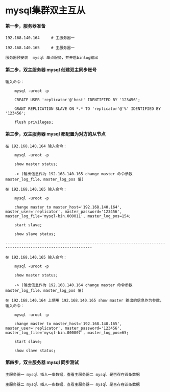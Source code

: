 
# mysql集群双主互从

#### 第一步，服务器准备
		
	192.168.140.164		# 主服务器一
	
	192.168.140.165		# 主服务器一
	
	服务器预安装  mysql 单点服务，并开启binlog输出
		
#### 第二步，双主服务器 mysql 创建双主同步账号

	输入命令：
		
		mysql -uroot -p
		
		CREATE USER 'replicator'@'host' IDENTIFIED BY '123456';
		
		GRANT REPLICATION SLAVE ON *.* TO 'replicator'@'%' IDENTIFIED BY '123456';
		
		flush privileges;
	
#### 第三步，双主服务器 mysql 都配置为对方的从节点
		
	在 192.168.140.164 输入命令：
	
		mysql -uroot -p
		
		show master status;
		
		-> (输出信息作为 192.168.140.165 change master 命令参数 master_log_file、master_log_pos 值)
	
	在 192.168.140.165 输入命令：
		
		mysql -uroot -p
		
		change master to master_host='192.168.140.164', master_user='replicator', master_password='123456', master_log_file='mysql-bin.000011', master_log_pos=154;
		
		start slave;
		
		show slave status;
	
	------------------------------------------------------------------------------------------------------------
		
	在 192.168.140.165 输入命令：
	
		mysql -uroot -p
		
		show master status;
		
		-> (输出信息作为 192.168.140.164 change master 命令参数 master_log_file、master_log_pos 值)
	
	在 192.168.140.164 上使用 192.168.140.165 show master 输出的信息作为参数，输入命令：
		
		mysql -uroot -p
		
		change master to master_host='192.168.140.165', master_user='replicator', master_password='123456', master_log_file='mysql-bin.000007', master_log_pos=65;
		
		start slave;
		
		show slave status;

#### 第四步，双主服务器 mysql 同步测试
	
	主服务器一 mysql 插入一条数据，查看主服务器二 mysql 是否存在该条数据
	
	主服务器二 mysql 插入一条数据，查看主服务器一 mysql 是否存在该条数据


